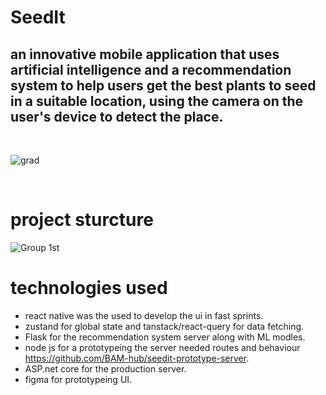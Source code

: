 # SeedIt
## an innovative mobile application that uses artificial intelligence and a recommendation system to help users get the best plants to seed in a suitable location, using the camera on the user's device to detect the place.
<br />

![grad](https://user-images.githubusercontent.com/78625404/224306905-b68e5803-8f38-4073-a734-ae2303bf4f7f.jpeg)

<br />

# project sturcture 

![Group 1st](https://user-images.githubusercontent.com/78625404/224307704-3a3a69f9-aa76-4b6a-a7b0-d61dfc7b886f.png)
<br />

# technologies used
* react native was the used to develop the ui in fast sprints.
* zustand for global state and tanstack/react-query for data fetching.
* Flask for the recommendation system server along with ML modles.
* node js for a prototypeing the server needed routes and behaviour https://github.com/BAM-hub/seedit-prototype-server.
* ASP.net core for the production server.
* figma for prototypeing UI.

